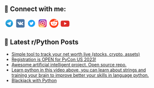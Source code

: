 ## 🔎 Connect with me:
[<img src="https://github.com/bullbesh/bullbesh/blob/main/images/Telegram.png" width="32" height="32" />](https://t.me/bullbesh)
[<img src="https://github.com/bullbesh/bullbesh/blob/main/images/VK.png" width="32" height="32" />](https://vk.com/bullbesh)
[<img src="https://github.com/bullbesh/bullbesh/blob/main/images/Twitter.png" width="32" height="32" />](https://twitter.com/bullbesh1)
[<img src="https://github.com/bullbesh/bullbesh/blob/main/images/Instagram.png" width="32" height="32" />](https://www.instagram.com/bullbesh)
[<img src="https://github.com/bullbesh/bullbesh/blob/main/images/Reddit.png" width="32" height="32" />](https://www.reddit.com/user/bullbesh)
[<img src="https://github.com/bullbesh/bullbesh/blob/main/images/YouTube.png" width="32" height="32" />](https://www.youtube.com/channel/UCtfjRs6uzgq5mfm8S06WTcg)

## 📕 Latest r/Python Posts
<!-- BLOG-POST-LIST:START -->
- [Simple tool to track your net worth live &lpar;stocks, crypto, assets&rpar;](https://www.reddit.com/r/Python/comments/zm1slc/simple_tool_to_track_your_net_worth_live_stocks/)
- [Registration is OPEN for PyCon US 2023!](https://www.reddit.com/r/Python/comments/zm0jy3/registration_is_open_for_pycon_us_2023/)
- [Awesome artificial intelligent project. Open source repo.](https://www.reddit.com/r/Python/comments/zm0bra/awesome_artificial_intelligent_project_open/)
- [Learn python in this video above, you can learn about strings and training your brain to improve better your skills in language python.](https://www.reddit.com/r/Python/comments/zlzz27/learn_python_in_this_video_above_you_can_learn/)
- [Blackjack with Python](https://www.reddit.com/r/Python/comments/zlzkbh/blackjack_with_python/)
<!-- BLOG-POST-LIST:END -->
